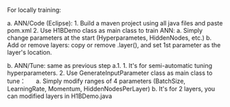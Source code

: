 For locally training: 
  
  a. ANN/Code (Eclipse): 
    1. Build a maven project using all java files and paste pom.xml
    2. Use H1BDemo class as main class to train ANN:
      a. Simply change parameters at the start (Hyperparametes, HiddenNodes, etc.)
      b. Add or remove layers: copy or remove .layer(), and set 1st parameter as the layer's location.

  b. ANN/Tune: same as previous step a.1.
    1. It's for semi-automatic tuning hyperparameters.
    2. Use GenerateInputParameter class as main class to tune：
      a. Simply modify ranges of 4 parameters (BatchSize, LearningRate, Momentum, HiddenNodesPerLayer)
      b. It's for 2 layers, you can modified layers in H1BDemo.java